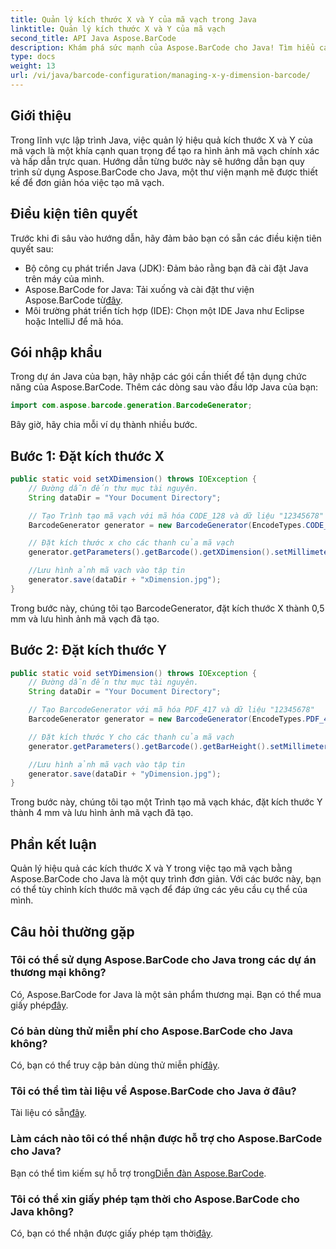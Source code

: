 ```yaml
---
title: Quản lý kích thước X và Y của mã vạch trong Java
linktitle: Quản lý kích thước X và Y của mã vạch
second_title: API Java Aspose.BarCode
description: Khám phá sức mạnh của Aspose.BarCode cho Java! Tìm hiểu cách quản lý kích thước X và Y một cách dễ dàng với hướng dẫn từng bước của chúng tôi. Tăng cường độ chính xác và sự hấp dẫn trực quan.
type: docs
weight: 13
url: /vi/java/barcode-configuration/managing-x-y-dimension-barcode/
---
```


## Giới thiệu

Trong lĩnh vực lập trình Java, việc quản lý hiệu quả kích thước X và Y của mã vạch là một khía cạnh quan trọng để tạo ra hình ảnh mã vạch chính xác và hấp dẫn trực quan. Hướng dẫn từng bước này sẽ hướng dẫn bạn quy trình sử dụng Aspose.BarCode cho Java, một thư viện mạnh mẽ được thiết kế để đơn giản hóa việc tạo mã vạch.

## Điều kiện tiên quyết

Trước khi đi sâu vào hướng dẫn, hãy đảm bảo bạn có sẵn các điều kiện tiên quyết sau:

- Bộ công cụ phát triển Java (JDK): Đảm bảo rằng bạn đã cài đặt Java trên máy của mình.
-  Aspose.BarCode for Java: Tải xuống và cài đặt thư viện Aspose.BarCode từ[đây](https://releases.aspose.com/barcode/java/).
- Môi trường phát triển tích hợp (IDE): Chọn một IDE Java như Eclipse hoặc IntelliJ để mã hóa.

## Gói nhập khẩu

Trong dự án Java của bạn, hãy nhập các gói cần thiết để tận dụng chức năng của Aspose.BarCode. Thêm các dòng sau vào đầu lớp Java của bạn:

```java
import com.aspose.barcode.generation.BarcodeGenerator;
```

Bây giờ, hãy chia mỗi ví dụ thành nhiều bước.

## Bước 1: Đặt kích thước X

```java
public static void setXDimension() throws IOException {
    // Đường dẫn đến thư mục tài nguyên.
    String dataDir = "Your Document Directory";

    // Tạo Trình tạo mã vạch với mã hóa CODE_128 và dữ liệu "12345678"
    BarcodeGenerator generator = new BarcodeGenerator(EncodeTypes.CODE_128, "12345678");

    // Đặt kích thước x cho các thanh của mã vạch
    generator.getParameters().getBarcode().getXDimension().setMillimeters(0.5f);

    //Lưu hình ảnh mã vạch vào tập tin
    generator.save(dataDir + "xDimension.jpg");
}
```

Trong bước này, chúng tôi tạo BarcodeGenerator, đặt kích thước X thành 0,5 mm và lưu hình ảnh mã vạch đã tạo.

## Bước 2: Đặt kích thước Y

```java
public static void setYDimension() throws IOException {
    // Đường dẫn đến thư mục tài nguyên.
    String dataDir = "Your Document Directory";

    // Tạo BarcodeGenerator với mã hóa PDF_417 và dữ liệu "12345678"
    BarcodeGenerator generator = new BarcodeGenerator(EncodeTypes.PDF_417, "12345678");

    // Đặt kích thước Y cho các thanh của mã vạch
    generator.getParameters().getBarcode().getBarHeight().setMillimeters(4);

    //Lưu hình ảnh mã vạch vào tập tin
    generator.save(dataDir + "yDimension.jpg");
}
```

Trong bước này, chúng tôi tạo một Trình tạo mã vạch khác, đặt kích thước Y thành 4 mm và lưu hình ảnh mã vạch đã tạo.

## Phần kết luận

Quản lý hiệu quả các kích thước X và Y trong việc tạo mã vạch bằng Aspose.BarCode cho Java là một quy trình đơn giản. Với các bước này, bạn có thể tùy chỉnh kích thước mã vạch để đáp ứng các yêu cầu cụ thể của mình.

## Câu hỏi thường gặp

### Tôi có thể sử dụng Aspose.BarCode cho Java trong các dự án thương mại không?
 Có, Aspose.BarCode for Java là một sản phẩm thương mại. Bạn có thể mua giấy phép[đây](https://purchase.aspose.com/buy).

### Có bản dùng thử miễn phí cho Aspose.BarCode cho Java không?
 Có, bạn có thể truy cập bản dùng thử miễn phí[đây](https://releases.aspose.com/).

### Tôi có thể tìm tài liệu về Aspose.BarCode cho Java ở đâu?
 Tài liệu có sẵn[đây](https://reference.aspose.com/barcode/java/).

### Làm cách nào tôi có thể nhận được hỗ trợ cho Aspose.BarCode cho Java?
 Bạn có thể tìm kiếm sự hỗ trợ trong[Diễn đàn Aspose.BarCode](https://forum.aspose.com/c/barcode/13).

### Tôi có thể xin giấy phép tạm thời cho Aspose.BarCode cho Java không?
Có, bạn có thể nhận được giấy phép tạm thời[đây](https://purchase.aspose.com/temporary-license/).
